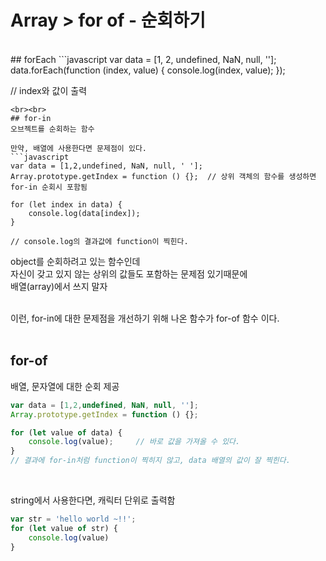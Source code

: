 # Array > for of - 순회하기
<br>
## forEach
```javascript
var data = [1, 2, undefined, NaN, null, ''];
data.forEach(function (index, value) {
    console.log(index, value);
});

// index와 값이 출력
```
<br><br>
## for-in
오브젝트를 순회하는 함수

만약, 배열에 사용한다면 문제점이 있다.
```javascript
var data = [1,2,undefined, NaN, null, ' '];
Array.prototype.getIndex = function () {};	// 상위 객체의 함수를 생성하면 for-in 순회시 포함됨

for (let index in data) {
    console.log(data[index]);
}

// console.log의 결과값에 function이 찍힌다.
```

object를 순회하려고 있는 함수인데<br>
자신이 갖고 있지 않는 상위의 값들도 포함하는 문제점 있기때문에<br>
배열(array)에서 쓰지 말자<br><br>

이런, for-in에 대한 문제점을 개선하기 위해 나온 함수가 for-of 함수 이다.
<br><br>

## for-of
배열, 문자열에 대한 순회 제공
```javascript
var data = [1,2,undefined, NaN, null, ''];
Array.prototype.getIndex = function () {};

for (let value of data) {
    console.log(value);		// 바로 값을 가져올 수 있다.
}
// 결과에 for-in처럼 function이 찍히지 않고, data 배열의 값이 잘 찍힌다.
```
<br>

string에서 사용한다면, 캐릭터 단위로 출력함
```javascript
var str = 'hello world ~!!';
for (let value of str) {
    console.log(value)
}
```
